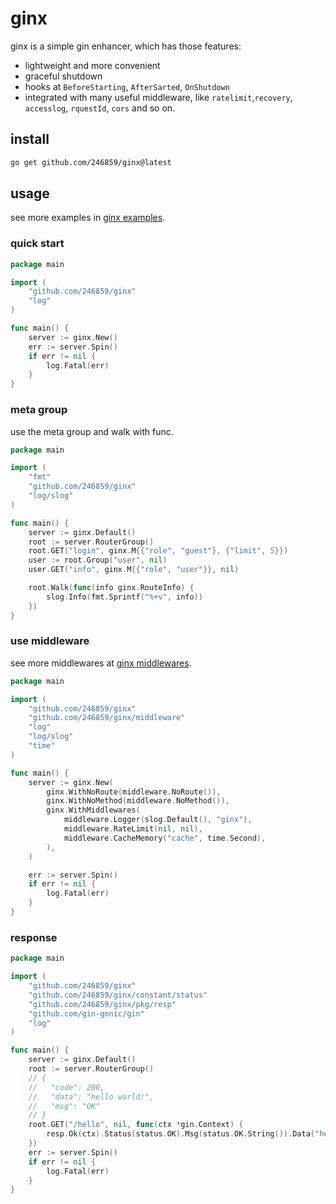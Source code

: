 # ginx
ginx is a simple gin enhancer, which has those features:

* lightweight and more convenient
* graceful shutdown
* hooks at `BeforeStarting`, `AfterSarted`, `OnShutdown`
* integrated with many useful middleware, like `ratelimit`,`recovery`, `accesslog`, `rquestId`, `cors` and so on.

## install
```bash
go get github.com/246859/ginx@latest
```

## usage
see more examples in [ginx examples](https://github.com/246859/ginx/tree/main/examples/).

### quick start
```go
package main

import (
	"github.com/246859/ginx"
	"log"
)

func main() {
	server := ginx.New()
	err := server.Spin()
	if err != nil {
		log.Fatal(err)
	}
}

```

### meta group
use the meta group and walk with func.
```go
package main

import (
	"fmt"
	"github.com/246859/ginx"
	"log/slog"
)

func main() {
	server := ginx.Default()
	root := server.RouterGroup()
	root.GET("login", ginx.M{{"role", "guest"}, {"limit", 5}})
	user := root.Group("user", nil)
	user.GET("info", ginx.M{{"role", "user"}}, nil)

	root.Walk(func(info ginx.RouteInfo) {
		slog.Info(fmt.Sprintf("%+v", info))
	})
}
```

### use middleware
see more middlewares at [ginx middlewares](https://github.com/246859/ginx/tree/main/contribs/).
```go
package main

import (
	"github.com/246859/ginx"
	"github.com/246859/ginx/middleware"
	"log"
	"log/slog"
	"time"
)

func main() {
	server := ginx.New(
		ginx.WithNoRoute(middleware.NoRoute()),
		ginx.WithNoMethod(middleware.NoMethod()),
		ginx.WithMiddlewares(
			middleware.Logger(slog.Default(), "ginx"),
			middleware.RateLimit(nil, nil),
			middleware.CacheMemory("cache", time.Second),
		),
	)

	err := server.Spin()
	if err != nil {
		log.Fatal(err)
	}
}

```

### response
```go
package main

import (
	"github.com/246859/ginx"
	"github.com/246859/ginx/constant/status"
	"github.com/246859/ginx/pkg/resp"
	"github.com/gin-gonic/gin"
	"log"
)

func main() {
	server := ginx.Default()
	root := server.RouterGroup()
	// {
	// 	 "code": 200,
	// 	 "data": "hello world!",
	// 	 "msg": "OK"
	// }
	root.GET("/hello", nil, func(ctx *gin.Context) {
		resp.Ok(ctx).Status(status.OK).Msg(status.OK.String()).Data("hello world!").Render()
	})
	err := server.Spin()
	if err != nil {
		log.Fatal(err)
	}
}

```
